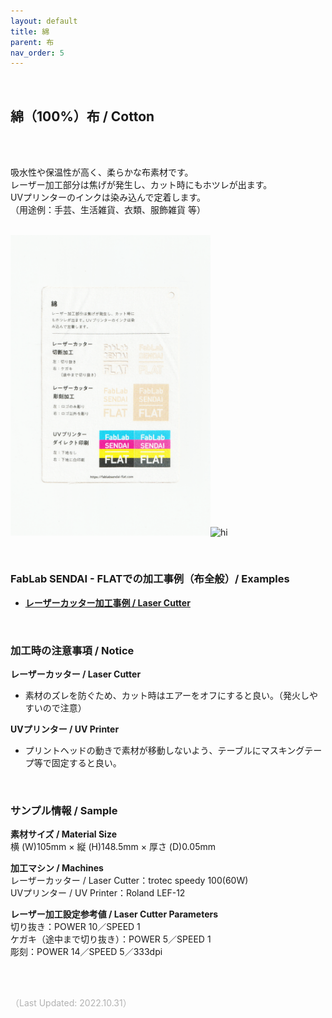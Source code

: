 ```yaml
---
layout: default
title: 綿
parent: 布
nav_order: 5
---
```


<br>

## 綿（100%）布 / Cotton
<br><br>

吸水性や保温性が高く、柔らかな布素材です。<br>
レーザー加工部分は焦げが発生し、カット時にもホツレが出ます。<br>
UVプリンターのインクは染み込んで定着します。<br>
（用途例：手芸、生活雑貨、衣類、服飾雑貨 等）
<br>
<br>

<img src="assets/31_Cotton_1.png" width="320" alt="hi" class="inline"/><img src="assets/31_Cotton_2.png" width="320" alt="hi" class="inline"/>

<br>

### **FabLab SENDAI - FLATでの加工事例（布全般）/ Examples**

* [**レーザーカッター加工事例 / Laser Cutter**](https://www.flickr.com/search/?user_id=96175517%40N02&sort=date-taken-desc&safe_search=1&view_all=1&tags=fabriclc)

<br>

### **加工時の注意事項 / Notice**

**レーザーカッター / Laser Cutter**
* 素材のズレを防ぐため、カット時はエアーをオフにすると良い。（発火しやすいので注意）<br>

**UVプリンター / UV Printer**
* プリントヘッドの動きで素材が移動しないよう、テーブルにマスキングテープ等で固定すると良い。<br>

<br>

### **サンプル情報 / Sample**

**素材サイズ / Material Size**<br>
横 (W)105mm × 縦 (H)148.5mm × 厚さ (D)0.05mm<br>

**加工マシン / Machines**<br>
レーザーカッター / Laser Cutter：trotec speedy 100(60W)<br>
UVプリンター / UV Printer：Roland LEF-12<br>

**レーザー加工設定参考値 / Laser Cutter Parameters**<br>
切り抜き：POWER 10／SPEED 1<br>
ケガキ（途中まで切り抜き）：POWER 5／SPEED 1<br>
彫刻：POWER 14／SPEED 5／333dpi<br>

<br><br>

<span style="color: #B2B2B2">
（Last Updated: 2022.10.31）
</span>
